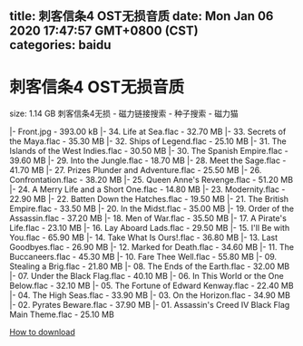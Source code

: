 
title: 刺客信条4 OST无损音质
date: Mon Jan 06 2020 17:47:57 GMT+0800 (CST)    
categories: baidu
---

# 刺客信条4 OST无损音质
size: 1.14 GB
 刺客信条4无损 - 磁力链接搜索 - 种子搜索 - 磁力猫
 
|- Front.jpg - 393.00 kB
|- 34. Life at Sea.flac - 32.70 MB
|- 33. Secrets of the Maya.flac - 35.30 MB
|- 32. Ships of Legend.flac - 25.10 MB
|- 31. The Islands of the West Indies.flac - 30.50 MB
|- 30. The Spanish Empire.flac - 39.60 MB
|- 29. Into the Jungle.flac - 18.70 MB
|- 28. Meet the Sage.flac - 41.70 MB
|- 27. Prizes Plunder and Adventure.flac - 25.50 MB
|- 26. Confrontation.flac - 38.20 MB
|- 25. Queen Anne's Revenge.flac - 51.20 MB
|- 24. A Merry Life and a Short One.flac - 14.80 MB
|- 23. Modernity.flac - 22.90 MB
|- 22. Batten Down the Hatches.flac - 19.50 MB
|- 21. The British Empire.flac - 33.50 MB
|- 20. In the Midst.flac - 35.00 MB
|- 19. Order of the Assassin.flac - 37.20 MB
|- 18. Men of War.flac - 35.50 MB
|- 17. A Pirate's Life.flac - 23.10 MB
|- 16. Lay Aboard Lads.flac - 29.50 MB
|- 15. I'll Be with You.flac - 65.90 MB
|- 14. Take What Is Ours!.flac - 36.80 MB
|- 13. Last Goodbyes.flac - 26.90 MB
|- 12. Marked for Death.flac - 34.60 MB
|- 11. The Buccaneers.flac - 45.30 MB
|- 10. Fare Thee Well.flac - 55.80 MB
|- 09. Stealing a Brig.flac - 21.80 MB
|- 08. The Ends of the Earth.flac - 32.00 MB
|- 07. Under the Black Flag.flac - 40.10 MB
|- 06. In This World or the One Below.flac - 32.10 MB
|- 05. The Fortune of Edward Kenway.flac - 22.40 MB
|- 04. The High Seas.flac - 33.90 MB
|- 03. On the Horizon.flac - 34.90 MB
|- 02. Pyrates Beware.flac - 37.90 MB
|- 01. Assassin's Creed IV Black Flag Main Theme.flac - 25.10 MB

[How to download](https://bpcam.bemobtrk.com/go/2ceec3aa-1ca2-46d6-b9ff-aaa5c184517c?jno=4348)